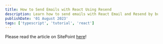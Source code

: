 ```yaml
---
title: How to Send Emails with React Using Resend
description: Learn how to send emails with React Email and Resend by building a typical portfolio contact form.
publishDate: '01 August 2023'
tags: ['typescript', 'tutorial', 'react']
---
```


Please read the article on SitePoint [here](https://www.sitepoint.com/react-email-resend/)!

<!-- ## Sending Emails with React Using Resend

Up until now, creating and sending emails in React was extremely difficult, as there was no proper documentation on how to create email templates with hacky `table` tag tricks or send emails.

Much of the difficulty with using emails was alleviated with the creation of [React Email](https://react.email/) and [Resend](https://resend.com/). Using both of these products, which were developed by the same team, created an amazing developer experience for interacting with emails.

Today, I will show you how to send emails with React Email and Resend by building a contact form you're likely to see on many people's portfolio websites using Next JS.

### Setting Up the Next App

Clone the starter branch of [this repo](https://github.com/rocketburst/react-email-example/tree/starter) to get the starter code. You should see the following form when you run the development server:

![](https://cdn.hashnode.com/res/hashnode/image/upload/v1689470384754/75ca72be-9669-46df-af8b-e2167fc4f53f.png align="center")

The starter code consists of a simple Next JS 13 app (with the app router) that has a contact form component with proper validation using [Zod](https://zod.dev/) and [React Hook Form](https://www.react-hook-form.com/).

We will be implementing the `onSubmit` function in the contact form component.

```typescript
function onSubmit(values: z.infer<typeof formSchema>) {
	// TODO: implement
	console.log(values)
}
```

> I won't be going over how to build the form or how to style the email itself, as that can be done with Tailwind or regular CSS; it's up to you!

### Setting Up Resend

#### Getting the API Key

To send the email with the Resend SDK, we first need to retrieve an API key. Head over to [Resend's website](https://resend.com/) and log in or create an account with your email or GitHub.

After you've logged in, you should see the following dashboard:

![](https://cdn.hashnode.com/res/hashnode/image/upload/v1689646604778/e8cc3db5-8f57-4998-aea4-f2f846ee60e6.png align="center")

Press the "Add API Key" button to get the API key. Once you have your API key, go to the root of the project and create a .env.local file and paste the API key as follows:

```xml
RESEND_API_KEY=************
```

This will allow us, later on, to use Resend services within our app.

#### Verifying a Domain

Resend requires that you verify a domain from which you want to send unlimited emails by adding a DNS record on their website.

To do this, head over to the Resend dashboard and go to the "Domains" tab and press the "Add Domain" button:

![](https://cdn.hashnode.com/res/hashnode/image/upload/v1689647924061/7581942d-b907-4bcc-b749-0c9b51ece47f.png align="center")

From there you can verify the domain and use that specific email address. For this simple tutorial, I won't be verifying any email addresses.

### Creating the Email Component

It is now time to create the email component. In the components folder, create a file called `Email.tsx` and import the following components from React Email:

```typescript
import {
	Body,
	Container,
	Head,
	Heading,
	Hr,
	Html,
	Preview,
	Tailwind,
	Text
} from '@react-email/components'
import * as React from 'react'
```

For the email, the only things that will change will be the form data values (i.e. the name, message, email address, and phone number of the person). These values can be used as props for the email, so let's create an interface for that:

```typescript
interface ContactMeEmailProps {
	name: string
	emailAddress: string
	phoneNumber: string
	content: string
}
```

The actual email component would look like this:

```typescript
const VercelInviteUserEmail = ({
	name,
	content,
	emailAddress,
	phoneNumber
}: ContactMeEmailProps) => {}
```

For the preview text of the email, we could just say that "so and so has a message." It would be implemented like this:

```typescript
const previewText = `${name} has a message`
```

Now for the actual JSX: We would first need to wrap our email in an `Html` tag and render the `Head` and `Preview` tags (for the preview text). Then we need to wrap the content in a `Tailwind` tag to use tailwind styling and a `Body` tag:

```typescript
<Html>
  <Head />
  <Preview>{previewText}</Preview>
  <Tailwind>
    <Body className="bg-white my-auto mx-auto font-sans">
      {...}
    </Body>
  </Tailwind>
</Html>
```

We can then add a Container component with some general styling to make the container the email is rendered in look nicer:

```xml
<Container className="border border-solid border-[#eaeaea] rounded
my-[40px] mx-auto p-[20px] w-[465px]">
</Container>
```

Then inside the container, we can add a simple heading with some styles labeled "Someone would like to contact you about something!"

```xml
<Heading className="text-black text-[24px] font-normal text-center p-0 my-[30px] mx-0">
  <strong>{name}</strong> would like to contact you about something!
</Heading>
```

Then we can render out the actual content of the email with the built-in `Text` component:

```xml
<Text className="text-black text-[14px] leading-[24px]">
  Here is the message:
</Text>

<Text className="text-black text-[14px] leading-[24px]">
  {content}
</Text>
```

Finally, we can add a `Hr` component and another `Text` component with the sender's contact information for future conversations!

```xml
<Hr className="border border-solid border-[#eaeaea] my-[26px] mx-0 w-full" />
<Text className="text-[#666666] text-[12px] leading-[24px]">
  This message was sent by ${name}. You can contact him through his
  email {emailAddress} or his phone number {phoneNumber}
</Text>
```

And with that, our email is done. As you've probably noticed, React Email makes it simple to make emails because their built-in components are practically identical to regular HTML tags.

The email should look like this:

![](https://cdn.hashnode.com/res/hashnode/image/upload/v1689879283307/01871d1b-1246-4177-a1a3-19c2c993b8ff.png align="center")

Now we are ready to send the email with Resend!

### Sending the Email with Resend

To send the email, we first need to implement the API endpoint. In the file `api/send/route.ts` (already created in starter files), make sure the following imports are present:

```typescript
import ContactMeEmail from '@/components/Email'
import { NextRequest, NextResponse } from 'next/server'
import { Resend } from 'resend'
import * as z from 'zod'
```

Then, create an instance of the Resend SDK as follows:

```typescript
const resend = new Resend(process.env.RESEND_API_KEY)
```

> If you used a different environment variable name for your API key, make sure to replace it properly.

Then paste the following Zod schema:

```typescript
const sendRouteSchema = z.object({
	name: z.string().min(2),
	emailAddress: z.string().email(),
	phoneNumber: z.string().min(2),
	content: z.string().min(2)
})
```

This schema represents the request body that was sent from the client. Now let's destructure the request body to get these fields in the `POST` function:

```typescript
const { name, emailAddress, phoneNumber, content } = await req
	.json()
	.then((body) => sendRouteSchema.parse(body))
```

Now to send the email, we use the `send` function from our Resend instance like this:

```typescript
const data = await resend.emails.send({
	from: 'from email',
	to: ['delivery email'],
	subject: `${name} has a message!`,
	react: ContactMeEmail({ name, emailAddress, phoneNumber, content })
})
```

If you verified your domain on Vercel, you can use an email address with that domain on the `from` field, and the `to` field should be your email. If you want to be extra secure with the email addresses, you can set them as environment variables.

Now we need to implement the actual fetch action on the client. In the contact form component (`components/ContactForm.tsx`), we need to fetch the API endpoint like this inside of the `onSubmit` function:

```typescript
await fetch('/api/send', {
	method: 'POST',
	body: JSON.stringify({
		name: values.name,
		emailAddress: values.email,
		phoneNumber: values.phone,
		content: values.content
	})
})
```

Make sure to mark the function as `async` due to the await statement. It's up to you to decide how you want to implement loading and error-handling states.

And with that, we have successfully sent the email with Resend!

### Conclusion

Much of the headache with creating and sending emails in React was solved with React Email and Resend. It's a 2-hit combo that provides an amazing developer experience and gets the job done extremely quickly.

Consult the docs for [React Email](https://react.email/docs/introduction) and [Resend](https://resend.com/docs/introduction) if you want to learn more about these frameworks. React Email also provides many [example templates](https://demo.react.email/preview/vercel-invite-user) for you to base your emails off. You can find the finished source code [here](https://github.com/rocketburst/react-email-example). -->
